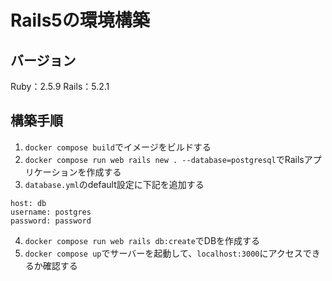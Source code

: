 # Rails5の環境構築

## バージョン
Ruby：2.5.9
Rails：5.2.1

## 構築手順
1. `docker compose build`でイメージをビルドする
2. `docker compose run web rails new . --database=postgresql`でRailsアプリケーションを作成する
3. `database.yml`のdefault設定に下記を追加する
```
host: db
username: postgres
password: password
```
4. `docker compose run web rails db:create`でDBを作成する
5. `docker compose up`でサーバーを起動して、`localhost:3000`にアクセスできるか確認する
